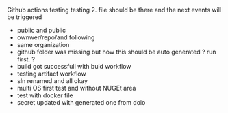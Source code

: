 Github actions testing
testing 2. file should be there and the next events will be triggered
* public and public
* ownwer/repo/and following
* same organization
* github folder was missing but how this should be auto generated ? run first. ?
* build got successfull with buid workflow
* testing artifact workflow
* sln renamed and all okay
* multi OS first test and without NUGEt area
* test with docker file
* secret updated with generated one from doio
